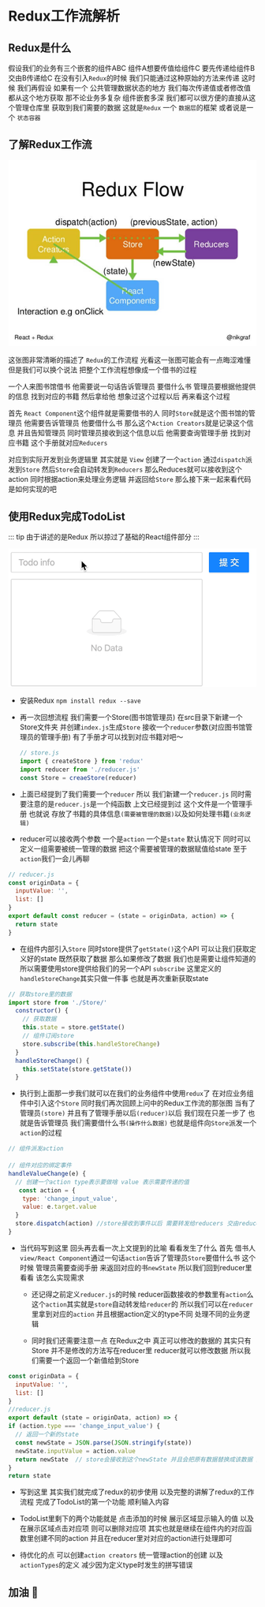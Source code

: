 # Redux工作流解析
## Redux是什么
  假设我们的业务有三个嵌套的组件ABC 组件A想要传值给组件C 要先传递给组件B 交由B传递给C 在没有引入```Redux```的时候 我们只能通过这种原始的方法来传递 这时候 我们再假设 如果有一个 公共管理数据状态的地方 我们每次传递值或者修改值 都从这个地方获取 那不论业务多复杂 组件嵌套多深 我们都可以很方便的直接从这个管理仓库里 获取到我们需要的数据 这就是```Redux```  一个 ```数据层```的框架 或者说是一个 ```状态容器```

## 了解Redux工作流

![](./img/redux.jpg)

这张图非常清晰的描述了 ```Redux```的工作流程 光看这一张图可能会有一点晦涩难懂 但是我们可以换个说法 把整个工作流程想像成一个借书的过程 

一个人来图书馆借书 他需要说一句话告诉管理员 要借什么书 管理员要根据他提供的信息 找到对应的书籍 然后拿给他 想象过这个过程以后 再来看这个过程 

首先 ```React Component```这个组件就是需要借书的人 同时```Store```就是这个图书馆的管理员 他需要告诉管理员 他要借什么书 那么这个```Action Creators```就是记录这个信息 并且告知管理员 同时管理员接收到这个信息以后 他需要查询管理手册 找到对应书籍 这个手册就对应```Reducers```

对应到实际开发到业务逻辑里 其实就是 ```View``` 创建了一个```action``` 通过```dispatch```派发到```Store``` 然后```Store```会自动转发到```Reducers``` 那么Reduces就可以接收到这个action 同时根据action来处理业务逻辑 并返回给```Store``` 那么接下来一起来看代码是如何实现的吧

## 使用Redux完成TodoList
  ::: tip
  由于讲述的是Redux 所以掠过了基础的React组件部分
  :::

  ![](./img/demo.gif)

  * 安装Redux ```npm install redux --save```
  * 再一次回想流程 我们需要一个Store(图书馆管理员) 在src目录下新建一个Store文件夹 并创建```index.js```生成```Store``` 接收一个```reducer```参数(对应图书馆管理员的管理手册) 有了手册才可以找到对应书籍对吧～

    ```js
    // store.js
    import { createStore } from 'redux'
    import reducer from './reducer.js'
    const Store = creaeStore(reducer)
    ```

  * 上面已经提到了我们需要一个```reducer``` 所以 我们新建一个```reducer.js``` 同时需要注意的是```reducer.js```是一个纯函数 上文已经提到过 这个文件是一个管理手册 也就说 存放了书籍的具体信息```(需要被管理的数据)```以及如何处理书籍```(业务逻辑)```
  *  reducer可以接收两个参数 一个是```action``` 一个是```state``` 默认情况下 同时可以定义一组需要被统一管理的数据 把这个需要被管理的数据赋值给state 至于```action```我们一会儿再聊

  ```js
  // reducer.js
  const originData = {
    inputValue: '',
    list: []
  }
  export default const reducer = (state = originData, action) => {
    return state
  }
  ```
  
  * 在组件内部引入```Store``` 同时store提供了```getState()```这个API 可以让我们获取定义好的state 既然获取了数据 那么如果修改了数据 我们也是需要让组件知道的 所以需要使用store提供给我们的另一个API ```subscribe``` 这里定义的```handleStoreChange```其实只做一件事 也就是再次重新获取state

  ```js
  // 获取store里的数据
  import store from './Store/'
    constructor() {
      // 获取数据 
      this.state = store.getState()
      // 组件订阅store
      store.subscribe(this.handleStoreChange) 
    }
    handleStoreChange() {
      this.setState(store.getState())
    }
  ```

  * 执行到上面那一步我们就可以在我们的业务组件中使用```redux```了 在对应业务组件中引入这个```Store``` 同时我们再次回顾上问中的Redux工作流的那张图 当有了管理员```(store)``` 并且有了管理手册以后```(reducer)```以后 我们现在只差一步了 也就是告诉管理员 我们需要借什么书```(操作什么数据)``` 也就是组件向```Store```派发一个```action```的过程
  ```js
  // 组件派发action

  // 组件对应的绑定事件
  handleValueChange(e) {
    // 创建一个action type表示要做啥 value 表示需要传递的值
     const action = {
      type: 'change_input_value',
      value: e.target.value
    }
    store.dispatch(action) //store接收到事件以后 需要转发给reducers 交由reducers处理
  }
  ```

  * 当代码写到这里 回头再去看一次上文提到的比喻 看看发生了什么 首先 借书人```view/React Component```通过一句话```action```告诉了管理员```Store```要借什么书 这个时候 管理员需要查阅手册 来返回对应的书```newState``` 所以我们回到reducer里看看 该怎么实现需求

    * 还记得之前定义```reducer.js```的时候 reducer函数接收的参数里有```action```么 这个```action```其实就是```store```自动转发给```reducer```的 所以我们可以在```reducer```里拿到对应的```action``` 并且根据action定义的type不同 处理不同的业务逻辑
    
    * 同时我们还需要注意一点 在Redux之中 真正可以修改的数据的 其实只有Store 并不是修改的方法写在reducer里 reducer就可以修改数据 所以我们需要一个返回一个新值给到Store
  ```js
  const originData = {
    inputValue: '',
    list: []
  }
  //reducer.js
  export default (state = originData, action) => {
  if (action.type === 'change_input_value') {
    // 返回一个新的state
    const newState = JSON.parse(JSON.stringify(state))
    newState.inputValue = action.value
    return newState  // store会接收到这个newState 并且会把原有数据替换成该数据 真正有权修改数据的还是Store本身
  }
  return state
  ```
  * 写到这里 其实我们就完成了redux的初步使用 以及完整的讲解了redux的工作流程 完成了TodoList的第一个功能 顺利输入内容 
  
  * TodoList里剩下的两个功能就是 点击添加的时候 展示区域显示输入的值 以及在展示区域点击对应项 则可以删除对应项 其实也就是继续在组件内的对应函数里创建不同的action 并且在reducer里对对应的action进行处理即可

  * 待优化的点 可以创建```action creators``` 统一管理action的创建 以及 ```actionTypes```的定义 减少因为定义type时发生的拼写错误

  ## 加油 💯
